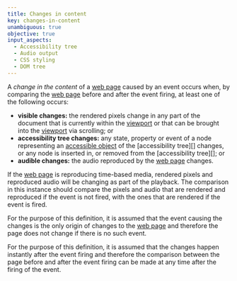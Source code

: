 ```yaml
---
title: Changes in content
key: changes-in-content
unambiguous: true
objective: true
input_aspects:
  - Accessibility tree
  - Audio output
  - CSS styling
  - DOM tree
---
```


A _change in the content_ of a [web page][] caused by an event occurs when, by comparing the [web page][] before and after the event firing, at least one of the following occurs:

- **visible changes:** the rendered pixels change in any part of the document that is currently within the [viewport][] or that can be brought into the [viewport][] via scrolling; or
- **accessibility tree changes:** any state, property or event of a node representing an [accessible object][] of the [accessibility tree][] changes, or any node is inserted in, or removed from the [accessibility tree][]; or
- **audible changes:** the audio reproduced by the [web page][] changes.

If the [web page][] is reproducing time-based media, rendered pixels and reproduced audio will be changing as part of the playback. The comparison in this instance should compare the pixels and audio that are rendered and reproduced if the event is not fired, with the ones that are rendered if the event is fired.

For the purpose of this definition, it is assumed that the event causing the changes is the only origin of changes to the [web page][] and therefore the page does not change if there is no such event.

For the purpose of this definition, it is assumed that the changes happen instantly after the event firing and therefore the comparison between the page before and after the event firing can be made at any time after the firing of the event.

[accessible object]: https://www.w3.org/TR/accname-1.1/#dfn-accessible-object 'Definition of accessible object'
[accessibilitree tree]: https://www.w3.org/TR/accname-1.1/#dfn-accessibility-tree 'Definition of accessibility tree'
[viewport]: https://drafts.csswg.org/css2/visuren.html#viewport 'Definition of viewport'
[web page]: #web-page-html 'Definition of web page'
